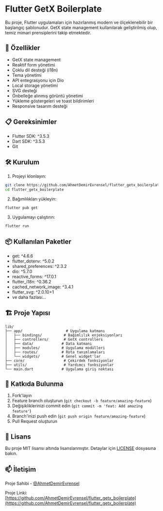 # Flutter GetX Boilerplate

Bu proje, Flutter uygulamaları için hazırlanmış modern ve ölçeklenebilir bir başlangıç şablonudur. GetX state management kullanılarak geliştirilmiş olup, temiz mimari prensiplerini takip etmektedir.

## 🚀 Özellikler

- GetX state management
- Reaktif form yönetimi
- Çoklu dil desteği (i18n)
- Tema yönetimi
- API entegrasyonu için Dio
- Local storage yönetimi
- SVG desteği
- Önbelleğe alınmış görüntü yönetimi
- Yükleme göstergeleri ve toast bildirimleri
- Responsive tasarım desteği

## 📋 Gereksinimler

- Flutter SDK: ^3.5.3
- Dart SDK: ^3.5.3
- Git

## 🛠️ Kurulum

1. Projeyi klonlayın:
```bash
git clone https://github.com/AhmetDemirEvrensel/flutter_getx_boilerplate.git
cd flutter_getx_boilerplate
```

2. Bağımlılıkları yükleyin:
```bash
flutter pub get
```

3. Uygulamayı çalıştırın:
```bash
flutter run
```

## 📦 Kullanılan Paketler

- get: ^4.6.6
- flutter_dotenv: ^5.0.2
- shared_preferences: ^2.3.2
- dio: ^5.7.0
- reactive_forms: ^17.0.1
- flutter_i18n: ^0.36.2
- cached_network_image: ^3.4.1
- flutter_svg: ^2.0.10+1
- ve daha fazlası...

## 🏗️ Proje Yapısı

```
lib/
├── app/                    # Uygulama katmanı
│   ├── bindings/          # Bağımlılık enjeksiyonları
│   ├── controllers/       # GetX controllers
│   ├── data/             # Data katmanı
│   ├── modules/          # Uygulama modülleri
│   ├── routes/           # Rota tanımlamaları
│   └── widgets/          # Genel widget'lar
├── core/                  # Çekirdek fonksiyonlar
├── utils/                 # Yardımcı fonksiyonlar
└── main.dart             # Uygulama giriş noktası
```

## 🤝 Katkıda Bulunma

1. Fork'layın
2. Feature branch oluşturun (`git checkout -b feature/amazing-feature`)
3. Değişikliklerinizi commit edin (`git commit -m 'feat: Add amazing feature'`)
4. Branch'inizi push edin (`git push origin feature/amazing-feature`)
5. Pull Request oluşturun

## 📝 Lisans

Bu proje MIT lisansı altında lisanslanmıştır. Detaylar için [LICENSE](LICENSE) dosyasına bakın.

## 📫 İletişim

Proje Sahibi - [@AhmetDemirEvrensel](https://github.com/AhmetDemirEvrensel)

Proje Linki: [https://github.com/AhmetDemirEvrensel/flutter_getx_boilerplate](https://github.com/AhmetDemirEvrensel/flutter_getx_boilerplate)
